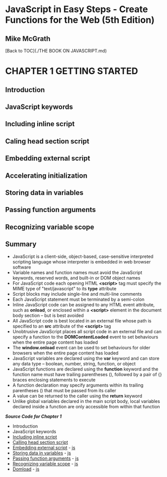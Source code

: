 # **JavaScript in Easy Steps - Create Functions for the Web (5th Edition)**
## Mike McGrath

[Back to TOC](./THE BOOK ON JAVASCRIPT.md)

# CHAPTER 1 GETTING STARTED
## Introduction
## JavaScript keywords
## Including inline script
## Caling head section script
## Embedding external script
## Accelerating initialization
## Storing data in variables
## Passing function arguments
## Recognizing variable scope
## Summary<br>
   * JavaScript is a client-side, object-based, case-sensitive interpreted scripting language whose
     interpreter is embedded in web browser software
   * Variable names and function names must avoid the JavaScript keywords, reserved words, and 
     built-in or DOM object names
   * For JavaScript code each opening HTML **&lt;script&gt;** tag must specify the MIME type of "text/javascript"
     to its __type__ attribute
   * Script blocks may include single-line and multi-line comments
   * Each JavaScript statement must be terminated by a semi-colon
   * Inline JavaScript code can be assigned to any HTML event attribute, such as __onload__, or enclosed 
     within a  **&lt;script&gt;** element in the document body section – but is best avoided
   * All JavaScript code is best located in an external file whose path is specified to an __src__ attribute
     of the  **&lt;script&gt;** tag
   * Unobtrusive JavaScript places all script code in an external file and can specify a function to the
     __DOMContentLoaded__ event to set behaviours when the entire page content has loaded
   * The __window.onload__ event can be used to set behaviours for older browsers when the entire page
     content has loaded
   * JavaScript variables are declared using the __var__ keyword and can store any data type – boolean,
     number, string, function, or object
   * JavaScript functions are declared using the __function__ keyword and the function name must have
     trailing parentheses (), followed by a pair of {} braces enclosing statements to execute
   * A function declaration may specify arguments within its trailing parentheses () that must be passed
     from its caller
   * A value can be returned to the caller using the __return__ keyword
   * Unlike global variables declared in the main script body, local variables declared inside a function
     are only accessible from within that function

***Source Code for Chapter 1***
<ul>
  <li>Introduction</li>
  <li>JavaScript keywords</li>
  <li><a href="src/1-Getting started/inline.html">Including inline script</a></li>
  <li><a href="src/1-Getting started/head.html">Calling head section script</a></li>
  <li><a href="src/1-Getting started/external.html">Embedding external script</a> -
	<a href="src/1-Getting started/external.js"> js</a></li>
  <li><a href="src/1-Getting started/variable.html">Storing data in variables</a> -
	<a href="src/1-Getting started/variable.js"> js</a></li>
  <li><a href="src/1-Getting started/argument.html">Passing function arguments</a> -
	<a href="src/1-Getting started/argument.js"> js</a></li>
  <li><a href="src/1-Getting started/scope.html">Recognizing variable scope</a> -
	<a href="src/1-Getting started/scope.js"> js</a></li>
  <li><a href="src/1-Getting started/domload.html">Domload</a> - 
	<a href="src/1-Getting started/domload.js"> js</a></li>
</ul>      	 
     
	 
	 
	 
	 

